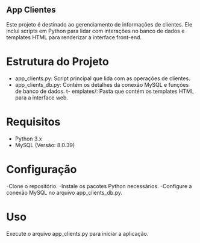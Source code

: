 ## App Clientes
Este projeto é destinado ao gerenciamento de informações de clientes. Ele inclui scripts em Python para lidar com interações no banco de dados e templates HTML para renderizar a interface front-end.

# Estrutura do Projeto
- app_clients.py: Script principal que lida com as operações de clientes.
- app_clients_db.py: Contém os detalhes da conexão MySQL e funções de banco de dados.
t- emplates/: Pasta que contém os templates HTML para a interface web.

# Requisitos
- Python 3.x
- MySQL (Versão: 8.0.39)

# Configuração
-Clone o repositório.
-Instale os pacotes Python necessários.
-Configure a conexão MySQL no arquivo app_clients_db.py.

# Uso
Execute o arquivo app_clients.py para iniciar a aplicação.
